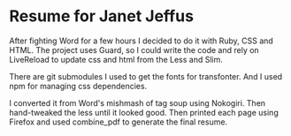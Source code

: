 # Resume for Janet Jeffus

After fighting Word for a few hours I decided to do it with Ruby, CSS
and HTML. The project uses Guard, so I could write the code and rely on
LiveReload to update css and html from the Less and Slim.

There are git submodules I used to get the fonts for transfonter. And I
used npm for managing css dependencies.

I converted it from Word's mishmash of tag soup using Nokogiri. Then
hand-tweaked the less until it looked good. Then printed each page using
Firefox and used combine_pdf to generate the final resume.
